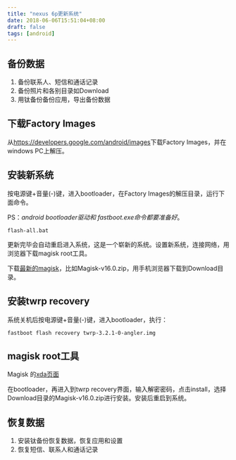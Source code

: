 ```yaml
---
title: "nexus 6p更新系统"
date: 2018-06-06T15:51:04+08:00
draft: false
tags: [android]
---
```


## 备份数据

1. 备份联系人、短信和通话记录
1. 备份照片和各别目录如Download
1.  用钛备份备份应用，导出备份数据

## 下载Factory Images

从<https://developers.google.com/android/images>下载Factory Images，并在windows PC上解压。

<!--more-->

## 安装新系统

按电源键+音量(-)键，进入bootloader，在Factory Images的解压目录，运行下面命令。

PS：*android bootloader驱动和 fastboot.exe命令都要准备好*。

```
flash-all.bat
```

更新完毕会自动重启进入系统，这是一个崭新的系统。设置新系统，连接网络，用浏览器下载magisk root工具。

下载[最新的magisk](http://tiny.cc/latestmagisk)，比如Magisk-v16.0.zip，用手机浏览器下载到Download目录。

## 安装twrp recovery

系统关机后按电源键+音量(-)键，进入bootloader，执行：

```
fastboot flash recovery twrp-3.2.1-0-angler.img
```

## magisk root工具

Magisk 的[xda页面](https://forum.xda-developers.com/apps/magisk/official-magisk-v7-universal-systemless-t3473445)

在bootloader，再进入到twrp recovery界面，输入解密密码，点击install，选择Download目录的Magisk-v16.0.zip进行安装。安装后重启到系统。

##  恢复数据

1. 安装钛备份恢复数据，恢复应用和设置
1. 恢复短信、联系人和通话记录




